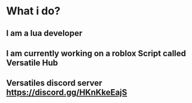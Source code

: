 # What i do?
## I am a lua developer
## I am currently working on a roblox Script called Versatile Hub
## Versatiles discord server https://discord.gg/HKnKkeEajS
